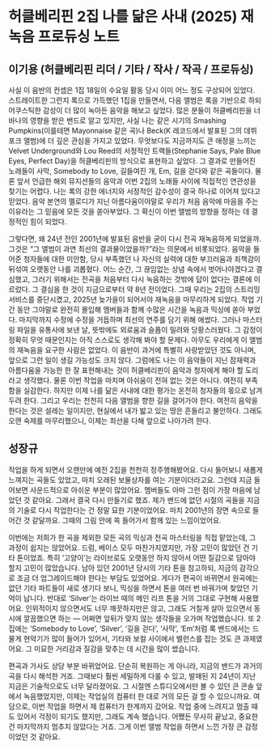 # 허클베리핀 2집 나를 닮은 사내 (2025) 재녹음 프로듀싱 노트
## 이기용 (허클베리핀 리더 / 기타 / 작사 / 작곡 / 프로듀싱)

사실 이 음반의 컨셉은 1집 18일의 수요일 활동 당시 이미 어느 정도 구상되어 있었다.
스트레이트한 그런지 록으로 가득했던 1집을 만들면서, 다음 앨범은 록을 기반으로 하되 어쿠스틱한 감성이 더 많이 녹아든 음악을 해보고 싶었다.
많은 분들이 허클베리핀을 너바나의 영향을 받은 밴드로 알고 있지만, 사실 나는 같은 시기의 Smashing Pumpkins(이를테면 Mayonnaise 같은 곡)나 Beck(K 레코드에서 발표된 그의 데뷔 포크 앨범)에 더 깊은 관심을 가지고 있었다.
무엇보다도 지금까지도 큰 애정을 느끼는 Velvet Underground와 Lou Reed의 서정적인 트랙들(Stephanie Says, Pale Blue Eyes, Perfect Day)을 허클베리핀의 방식으로 표현하고 싶었다.
그 결과로 만들어진 노래들이 사막, Somebody to Love, 길들여진 개, Em, 길을 걷다와 같은 곡들이다. 물론 앞서 언급한 해외 뮤지션들의 음악과 이번 2집의 노래들 사이에 직접적인 연관성을 찾기는 어렵다.
나는 록의 강한 에너지와 서정적인 감수성이 결국 하나로 이어져 있다고 믿었다. 음악 본연의 멜로디가 지닌 아름다움이야말로 우리가 처음 음악에 마음을 주는 이유라는 그 믿음에 모든 것을 쏟아부었다. 그 확신이 이번 앨범의 방향을 정하는 데 결정적인 힘이 되었다.

그렇다면, 왜 24년 전인 2001년에 발표된 음반을 굳이 다시 전곡 재녹음하게 되었을까.
그것은 “그 앨범이 과연 최선의 결과물이었을까?”라는 의문에서 비롯되었다. 음악을 들어준 청자들에 대한 미안함, 당시 부족했던 나 자신의 실력에 대한 부끄러움과 죄책감이 뒤섞여 오랫동안 나를 괴롭혔다.
어느 순간, 그 끊임없는 상념 속에서 벗어나야겠다고 결심했고, 그러기 위해서는 전곡을 처음부터 다시 녹음하는 것밖에 답이 없다는 결론에 이르렀다.
그 결심을 한 것이 지금으로부터 약 8년 전이었다.
그때 우리는 2집의 스트리밍 서비스를 중단시켰고, 2025년 늦가을이 되어서야 재녹음을 마무리하게 되었다.
작업 기간 동안 그야말로 완전히 몰입해 멤버들과 함께 수많은 시간을 녹음과 믹싱에 쏟아 부었다. 마지막까지 수정에 수정을 거듭하며 최선의 연주를 담기 위해 애썼다.
그러나 마스터링 파일을 유통사에 보낸 날, 뜻밖에도 외로움과 슬픔이 밀려와 당황스러웠다.
그 감정이 정확히 무엇 때문인지는 아직 스스로도 생각해 봐야 할 문제다.
아무도 우리에게 이 앨범의 재녹음을 요구한 사람은 없었다.
이 음반이 과거에 특별히 사랑받았던 것도 아니며, 앞으로 그런 일이 생길 가능성도 크지 않다.
그럼에도 나는 이 음악들이 지닌 잠재력과 아름다움을 가능한 한 잘 표현해내는 것이 허클베리핀이 음악과 청자에게 해야 할 도리라고 생각했다.
물론 이번 작업을 마치며 아쉬움이 전혀 없는 것은 아니다. 여전히 부족함을 실감한다.
하지만 이제 나를 닮은 사내에 대한 평가는 온전히 청자들의 몫으로 남겨두려 한다.
그리고 우리는 천천히 다음 앨범을 향한 길을 걸어가야 한다.
여전히 음악을 한다는 것은 설레는 일이지만, 현실에서 내가 밟고 있는 땅은 흔들리고 불안하다.
그래도 오랜 숙제를 마무리했으니, 이제는 최선을 다해 앞으로 나아가려 한다.

## 성장규

작업을 하게 되면서 오랜만에 예전 2집을 천천히 정주행해봤어요. 다시 들어보니 새롭게 느껴지는 곡들도 있었고, 마치 오래된 보물상자를 여는 기분이더라고요.
그런데 지금 들어보면 사운드적으로 아쉬운 부분이 많았어요. 멤버들도 아마 그런 점이 가장 마음에 남았던 것 같아요. 그래서 결국 다시 만들기로 했죠.
제가 밴드에 없던 시절의 곡들을 지금의 기술로 다시 작업한다는 건 정말 묘한 기분이었어요. 마치 2001년의 장면 속으로 들어간 것 같달까요. 그때의 그림 안에 쏙 들어가서 함께 있는 느낌이었어요.

이번에는 저희가 한 곡을 제외한 모든 곡의 믹싱과 전곡 마스터링을 직접 맡았는데, 그 과정이 쉽지는 않았어요. 드럼, 베이스 모두 마찬가지였지만, 가장 고민이 많았던 건 기타 톤이었죠. 특히 ‘고양이’는 라이브로도 오랫동안 하지 않아서 어떤 질감으로 담아야 할지 고민이 많았습니다.
남아 있던 2001년 당시의 기타 톤을 참고하되, 지금의 감각으로 조금 더 업그레이드해야 한다는 부담도 있었어요. 게다가 편곡이 바뀌면서 원곡에는 없던 기타 파트들이 새로 생기다 보니, 믹싱을 하면서 톤을 여러 번 바꿔가며 찾았던 기억이 납니다. 반대로 ‘Silver’는 라이브 때의 메인 리프 톤을 거의 그대로 구현해 사용했어요.
인위적이지 않으면서도 너무 깨끗하지만은 않고, 그래도 거칠게 살아 있으면서 동시에 깔끔했으면 하는 — 어쩌면 앞뒤가 맞지 않는 생각들을 오가며 작업했습니다.
또 2집에는 ‘Somebody to Love’, ‘Silver’, ‘길을 걷다’, ‘사막’, ‘Em’처럼 록 밴드에서는 드물게 현악기가 많이 들어가 있어서, 기타와 보컬 사이에서 밸런스를 잡는 것도 큰 과제였어요. 그 미묘한 거리감과 질감을 맞추는 데 시간을 많이 썼습니다.

편곡과 가사도 상당 부분 바뀌었어요. 단순히 복원하는 게 아니라, 지금의 밴드가 과거의 곡을 다시 해석한 거죠. 그때보다 훨씬 세밀하게 다룰 수 있고, 발매된 지 24년이 지난 지금은 기술적으로도 너무 달라졌어요.
그 시절엔 스튜디오에서만 볼 수 있던 큰 콘솔 앞에서 녹음했었지만, 이제는 작업실의 컴퓨터 한 대로 거의 모든 걸 할 수 있으니까요.
여담으로, 이번 작업을 하면서 제 컴퓨터가 한계까지 갔어요. 작업 중에 느려지고 멈출 때도 있어서 걱정이 되기도 했지만, 그래도 계속 했습니다. 어쨌든 무사히 끝났고, 중요한 건 마지막까지 멈추지 않았다는 거죠. 그게 이번 앨범 작업을 하면서 느낀 가장 큰 감정이었던 것 같아요.

